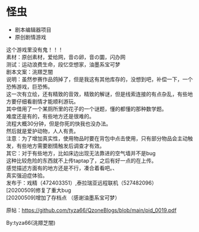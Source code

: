 # 怪虫
- 剧本编辑器项目
- 原创剧情游戏

这个游戏里没有鬼！！！   
素材：原创素材，爱给网，音の卵，音の圜，闪办网  
测试：运动浪费生命，段忆空想家，油墨系宝可梦  
剧本文案：洮羱芝闇   
说明：虽然参赛作品鸽掉了，但是我这有其他库存的，没想到吧，补偿一下，一个恐怖游戏，巨恐怖。  
这一次有立绘，还有精致的音效，精致的解谜，但是线索连接的有点杂乱，有些地方要仔细看剧情才能顺利游玩。  
其中借用了一个某厕所里的花子的一个谜题，懂的都懂的那种数学题。  
难度还是有的，有些地方还是很难的。  
流程大概30分钟，但是你死的快我也没办法。  
然后就是爱护动物，人人有责。  
注意：为了增加真实性，使用物品时要在背包中点击使用，只有部分物品会主动触发，有些地方需要剧情触发后调查才有效。  
其它：对于有些地方，比如床边出现无法靠进的空气墙并不是bug  
这种比较危险的东西就不上传taptap了，之后有好一点的在上传。  
感觉描述方面有的地方还是不行，凑合着看吧。、  
真实强迫症体验。  
发布于：戏精（472403351）,泰拉瑞亚远程联机（527482096）  
[20200509]修复了重大bug  
[20200509]增加了存档点 （感谢油墨系宝可梦）  

原帖：https://github.com/tyza66/QzoneBlogs/blob/main/pid_0019.pdf  

By:tyza66(洮羱芝闇)  